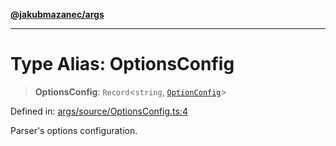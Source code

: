 [**@jakubmazanec/args**](../README.md)

---

# Type Alias: OptionsConfig

> **OptionsConfig**: `Record`\<`string`, [`OptionConfig`](OptionConfig.md)\>

Defined in:
[args/source/OptionsConfig.ts:4](https://github.com/jakubmazanec/tools/blob/dcfb3b06be051bf99e23e7e35174b07af0f0fddd/packages/args/source/OptionsConfig.ts#L4)

Parser's options configuration.
